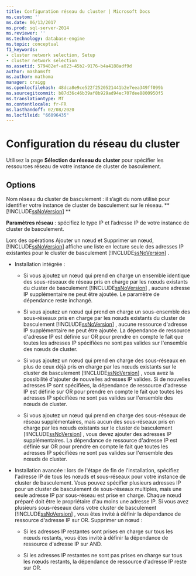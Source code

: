 ```yaml
---
title: Configuration réseau du cluster | Microsoft Docs
ms.custom: ''
ms.date: 06/13/2017
ms.prod: sql-server-2014
ms.reviewer: ''
ms.technology: database-engine
ms.topic: conceptual
f1_keywords:
- cluster network selection, Setup
- cluster network selection
ms.assetid: 579482ef-a023-45b2-9176-b4a4188adf9d
author: mashamsft
ms.author: mathoma
manager: craigg
ms.openlocfilehash: 48dca8e9ce522f2520521441b2e7eea349ff099b
ms.sourcegitcommit: b87d36c46b39af8b929ad94ec707dee8800950f5
ms.translationtype: MT
ms.contentlocale: fr-FR
ms.lasthandoff: 02/08/2020
ms.locfileid: "66096435"
---
```

# <a name="cluster-network-configuration"></a>Configuration du réseau du cluster
  Utilisez la page **Sélection du réseau du cluster** pour spécifier les ressources réseau de votre instance de cluster de basculement.  
  
## <a name="options"></a>Options  
 Nom réseau du cluster de basculement : il s’agit du nom utilisé pour identifier votre instance de cluster de basculement sur le réseau. ** [!INCLUDE[ssNoVersion](../../includes/ssnoversion-md.md)] **  
  
 **Paramètres réseau** : spécifiez le type IP et l’adresse IP de votre instance de cluster de basculement.  
  
 Lors des opérations Ajouter un nœud et Supprimer un nœud, [!INCLUDE[ssNoVersion](../../includes/ssnoversion-md.md)] affiche une liste en lecture seule des adresses IP existantes pour le cluster de basculement [!INCLUDE[ssNoVersion](../../includes/ssnoversion-md.md)] .  
  
-   Installation intégrée :  
  
    -   Si vous ajoutez un nœud qui prend en charge un ensemble identique des sous-réseaux de réseau pris en charge par les nœuds existants du cluster de basculement [!INCLUDE[ssNoVersion](../../includes/ssnoversion-md.md)] , aucune adresse IP supplémentaire ne peut être ajoutée. Le paramètre de dépendance reste inchangé.  
  
    -   Si vous ajoutez un nœud qui prend en charge un sous-ensemble des sous-réseaux pris en charge par les nœuds existants du cluster de basculement [!INCLUDE[ssNoVersion](../../includes/ssnoversion-md.md)] , aucune ressource d'adresse IP supplémentaire ne peut être ajoutée. La dépendance de ressource d'adresse IP est définie sur OR pour prendre en compte le fait que toutes les adresses IP spécifiées ne sont pas valides sur l'ensemble des nœuds de cluster.  
  
    -   Si vous ajoutez un nœud qui prend en charge des sous-réseaux en plus de ceux déjà pris en charge par les nœuds existants sur le cluster de basculement [!INCLUDE[ssNoVersion](../../includes/ssnoversion-md.md)] , vous avez la possibilité d'ajouter de nouvelles adresses IP valides. Si de nouvelles adresses IP sont spécifiées, la dépendance de ressource d'adresse IP est définie sur OR pour prendre en compte le fait que toutes les adresses IP spécifiées ne sont pas valides sur l'ensemble des nœuds de cluster.  
  
    -   Si vous ajoutez un nœud qui prend en charge des sous-réseaux de réseau supplémentaires, mais aucun des sous-réseaux pris en charge par les nœuds existants sur le cluster de basculement [!INCLUDE[ssNoVersion](../../includes/ssnoversion-md.md)] , vous devez ajouter des adresses IP supplémentaires. La dépendance de ressource d'adresse IP est définie sur OR pour prendre en compte le fait que toutes les adresses IP spécifiées ne sont pas valides sur l'ensemble des nœuds de cluster.  
  
-   Installation avancée : lors de l'étape de fin de l'installation, spécifiez l'adresse IP de tous les nœuds et sous-réseaux pour votre instance de cluster de basculement. Vous pouvez spécifier plusieurs adresses IP pour un cluster de basculement de sous-réseaux multiples, mais une seule adresse IP par sous-réseau est prise en charge. Chaque nœud préparé doit être le propriétaire d'au moins une adresse IP. Si vous avez plusieurs sous-réseaux dans votre cluster de basculement [!INCLUDE[ssNoVersion](../../includes/ssnoversion-md.md)] , vous êtes invité à définir la dépendance de ressource d'adresse IP sur OR. Supprimer un nœud :  
  
    -   Si les adresses IP restantes sont prises en charge sur tous les nœuds restants, vous êtes invité à définir la dépendance de ressource d'adresse IP sur AND.  
  
    -   Si les adresses IP restantes ne sont pas prises en charge sur tous les nœuds restants, la dépendance de ressource d'adresse IP reste sur OR.  
  
  
